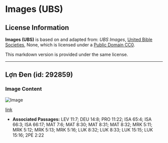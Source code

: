 # Images (UBS)

## License Information

**Images (UBS)** is based on and adapted from: _UBS Images_, [United Bible Societies](https://unitedbiblesocieties.org/), None, which is licensed under a [Public Domain CC0](https://creativecommons.org/public-domain/cc0/).

This markdown version is provided under the same license.



--------------------------------

## Lợn Đen (id: 292859)

### Image Content

![Image](https://cdn.aquifer.bible/aquifer-content/resources/Media/WEB-0074_black_pigs.jpg)

[link](https://cdn.aquifer.bible/aquifer-content/resources/Media/WEB-0074_black_pigs.jpg)

* **Associated Passages:** LEV 11:7; DEU 14:8; PRO 11:22; ISA 65:4; ISA 66:3; ISA 66:17; MAT 7:6; MAT 8:30; MAT 8:31; MAT 8:32; MRK 5:11; MRK 5:12; MRK 5:13; MRK 5:16; LUK 8:32; LUK 8:33; LUK 15:15; LUK 15:16; 2PE 2:22

